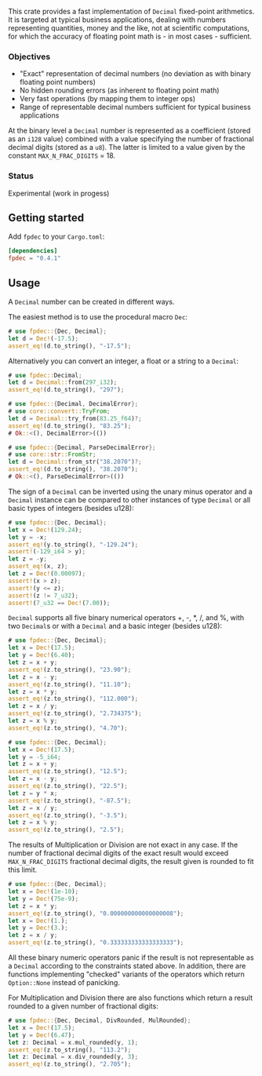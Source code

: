 This crate provides a fast implementation of `Decimal` fixed-point 
arithmetics.
It is targeted at typical business applications, dealing with numbers 
representing quantities, money and the like, not at scientific computations,
for which the accuracy of floating point math is - in most cases - sufficient.
### Objectives
* "Exact" representation of decimal numbers (no deviation as with binary
  floating point numbers)
* No hidden rounding errors (as inherent to floating point math)
* Very fast operations (by mapping them to integer ops) 
* Range of representable decimal numbers sufficient for typical business
  applications

At the binary level a `Decimal` number is represented as a coefficient (stored 
as an `i128` value) combined with a value specifying the number of fractional 
decimal digits (stored as a `u8`). The latter is limited to a value given by 
the constant `MAX_N_FRAC_DIGITS` = 18.

### Status
Experimental (work in progess)

## Getting started

Add `fpdec` to your `Cargo.toml`:

```toml
[dependencies]
fpdec = "0.4.1"
```

## Usage

A `Decimal` number can be created in different ways. 

The easiest method is to use the procedural macro `Dec`:

```rust
# use fpdec::{Dec, Decimal};
let d = Dec!(-17.5);
assert_eq!(d.to_string(), "-17.5");
```

Alternatively you can convert an integer, a float or a string to a `Decimal`:

```rust
# use fpdec::Decimal;
let d = Decimal::from(297_i32);
assert_eq!(d.to_string(), "297");
```

```rust
# use fpdec::{Decimal, DecimalError};
# use core::convert::TryFrom;
let d = Decimal::try_from(83.25_f64)?;
assert_eq!(d.to_string(), "83.25");
# Ok::<(), DecimalError>(())
```

```rust
# use fpdec::{Decimal, ParseDecimalError};
# use core::str::FromStr;
let d = Decimal::from_str("38.2070")?;
assert_eq!(d.to_string(), "38.2070");
# Ok::<(), ParseDecimalError>(())
```

The sign of a `Decimal` can be inverted using the unary minus operator and a
`Decimal` instance can be compared to other instances of type `Decimal` or all
basic types of integers (besides u128):

```rust
# use fpdec::{Dec, Decimal};
let x = Dec!(129.24);
let y = -x;
assert_eq!(y.to_string(), "-129.24");
assert!(-129_i64 > y);
let z = -y;
assert_eq!(x, z);
let z = Dec!(0.00097);
assert!(x > z);
assert!(y <= z);
assert!(z != 7_u32);
assert!(7_u32 == Dec!(7.00));
```

`Decimal` supports all five binary numerical operators +, -, *, /, and %, with
two `Decimal`s or with a `Decimal` and a basic integer (besides u128):

```rust
# use fpdec::{Dec, Decimal};
let x = Dec!(17.5);
let y = Dec!(6.40);
let z = x + y;
assert_eq!(z.to_string(), "23.90");
let z = x - y;
assert_eq!(z.to_string(), "11.10");
let z = x * y;
assert_eq!(z.to_string(), "112.000");
let z = x / y;
assert_eq!(z.to_string(), "2.734375");
let z = x % y;
assert_eq!(z.to_string(), "4.70");
```

```rust
# use fpdec::{Dec, Decimal};
let x = Dec!(17.5);
let y = -5_i64;
let z = x + y;
assert_eq!(z.to_string(), "12.5");
let z = x - y;
assert_eq!(z.to_string(), "22.5");
let z = y * x;
assert_eq!(z.to_string(), "-87.5");
let z = x / y;
assert_eq!(z.to_string(), "-3.5");
let z = x % y;
assert_eq!(z.to_string(), "2.5");
```
The results of Multiplication or Division are not exact in any case. If the
number of fractional decimal digits of the exact result would exceed
`MAX_N_FRAC_DIGITS` fractional decimal digits, the result given is rounded to
fit this limit.

```rust
# use fpdec::{Dec, Decimal};
let x = Dec!(1e-10);
let y = Dec!(75e-9);
let z = x * y;
assert_eq!(z.to_string(), "0.000000000000000008");
let x = Dec!(1.);
let y = Dec!(3.);
let z = x / y;
assert_eq!(z.to_string(), "0.333333333333333333");
```

All these binary numeric operators panic if the result is not representable as 
a `Decimal` according to the constraints stated above. In addition, there are
functions implementing "checked" variants of the operators which return
`Option::None` instead of panicking.

For Multiplication and Division there are also functions which return a result
rounded to a given number of fractional digits:

```rust
# use fpdec::{Dec, Decimal, DivRounded, MulRounded};
let x = Dec!(17.5);
let y = Dec!(6.47);
let z: Decimal = x.mul_rounded(y, 1);
assert_eq!(z.to_string(), "113.2");
let z: Decimal = x.div_rounded(y, 3);
assert_eq!(z.to_string(), "2.705");
```
